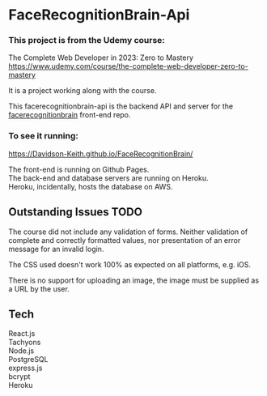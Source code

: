 # FaceRecognitionBrain-Api

### This project is from the Udemy course: <br>

The Complete Web Developer in 2023: Zero to Mastery <br>
https://www.udemy.com/course/the-complete-web-developer-zero-to-mastery

It is a project working along with the course.<br>

This facerecognitionbrain-api is the backend API and server for the
[facerecognitionbrain](https://github.com/Davidson-Keith/FaceRecognitionBrain) front-end repo.

### To see it running:<br>

https://Davidson-Keith.github.io/FaceRecognitionBrain/

The front-end is running on Github Pages.<br>
The back-end and database servers are running on Heroku. <br>
Heroku, incidentally, hosts the database on AWS.

## Outstanding Issues TODO

The course did not include any validation of forms. Neither validation of complete and correctly formatted values, nor
presentation of an error message for an invalid login.

The CSS used doesn't work 100% as expected on all platforms, e.g. iOS.

There is no support for uploading an image, the image must be supplied as a URL by the user.

## Tech

React.js  
Tachyons  
Node.js  
PostgreSQL  
express.js  
bcrypt  
Heroku
